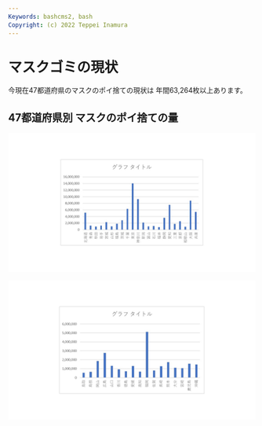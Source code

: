 ```yaml
---
Keywords: bashcms2, bash
Copyright: (c) 2022 Teppei Inamura
---
```


# マスクゴミの現状


今現在47都道府県のマスクのポイ捨ての現状は
年間63,264枚以上あります。


## 47都道府県別 マスクのポイ捨ての量

![都道府県](./todohuken1/todohuken.JPG)

![都道府県2](./todohuken2/todohuken2.JPG)



